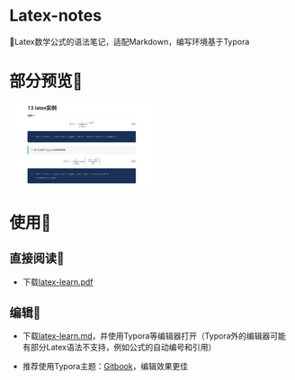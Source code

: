 # Latex-notes
:star2:Latex数学公式的语法笔记，适配Markdown，编写环境基于Typora

# 部分预览:rainbow:

<img src="https://github.com/evan-gyy/Latex-notes/blob/master/latex13.png" style="zoom: 25%;" />

# 使用:rocket:

## 直接阅读:book:

- 下载[latex-learn.pdf](https://github.com/evan-gyy/Latex-notes/blob/master/latex-learn.pdf)

## 编辑:wrench:

- 下载[latex-learn.md](https://github.com/evan-gyy/Latex-notes/blob/master/latex-learn.md)，并使用Typora等编辑器打开（Typora外的编辑器可能有部分Latex语法不支持，例如公式的自动编号和引用）

- 推荐使用Typora主题：[Gitbook](https://theme.typoraio.cn/theme/Gitbook/)，编辑效果更佳
